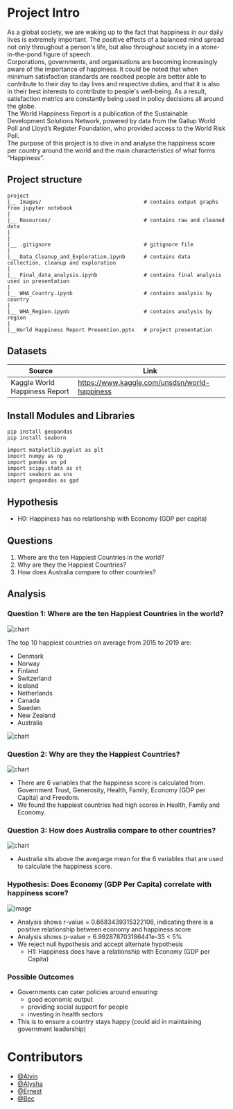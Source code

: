 # Project Intro

As a global society, we are waking up to the fact that happiness in our daily lives is extremely important. The positive effects of a balanced mind spread not only throughout a person's life, but also throughout society in a stone-in-the-pond figure of speech.  
Corporations, governments, and organisations are becoming increasingly aware of the importance of happiness. It could be noted that when minimum satisfaction standards are reached people are better able to contribute to their day to day lives and respective duties, and that it is also in their best interests to contribute to people's well-being. As a result, satisfaction metrics are constantly being used in policy decisions all around the globe.  
The World Happiness Report is a publication of the Sustainable Development Solutions Network, powered by data from the Gallup World Poll and Lloyd’s Register Foundation, who provided access to the World Risk Poll.  
The purpose of this project is to dive in and analyse the happiness score per country around the world and the main characteristics of what forms “Happiness”.



## Project structure
```
project  
|__ Images/                                 # contains output graphs from jupyter notebook  
|
|__ Resources/                              # contains raw and cleaned data  
|
|
|__ .gitignore                              # gitignore file      
|
|__ Data_Cleanup_and_Exploration.ipynb      # contains data collection, cleanup and exploration
|
|__ Final_data_analysis.ipynb               # contains final analysis used in presentation
|
|__ WHA_Country.ipynb                       # contains analysis by country
|
|__ WHA_Region.ipynb                        # contains analysis by region
|  
|__World Happiness Report Presention.pptx   # project presentation  
```
## Datasets 

|Source|Link|
|-|-|
|Kaggle World Happiness Report|https://www.kaggle.com/unsdsn/world-happiness|


## Install Modules and Libraries
```
pip install geopandas   
pip install seaborn
``` 
```
import matplotlib.pyplot as plt
import numpy as np
import pandas as pd
import scipy.stats as st
import seaborn as sns
import geopandas as gpd
```
## Hypothesis
- H0: Happiness has no relationship with Economy (GDP per capita)


## Questions 

1. Where are the ten Happiest Countries in the world?
2. Why are they the Happiest Countries? 
3. How does Australia compare to other countries?


## Analysis

### Question 1: Where are the ten Happiest Countries in the world? 

![chart](Images/WHR_ChoroplethMap.png)

The top 10 happiest countries on average from 2015 to 2019 are:
- Denmark 
- Norway
- Finland
- Switzerland
- Iceland
- Netherlands
- Canada
- Sweden
- New Zealand
- Australia

![chart](Images/AverageHappiness_Country.png)

### Question 2: Why are they the Happiest Countries? 

![chart](Images/Correlation_heatmap.png)

- There are 6 variables that the happiness score is calculated from. Government Trust, Generosity, Health, Family, Economy (GDP per Capita) and Freedom. 
- We found the happiest countries had high scores in Health, Family and Economy. 

### Question 3: How does Australia compare to other countries?

![chart](Images/australia_characteristics.png)

- Australia sits above the avegarge mean for the 6 variables that are used to calculate the happiness score.  


### Hypothesis: Does Economy (GDP Per Capita) correlate with happiness score? 
![image](https://user-images.githubusercontent.com/79504423/118608923-d34aed80-b7ec-11eb-9761-a98b31a2f2b7.png)

- Analysis shows r-value = 0.6683439315322106, indicating there is a positive relationship between economy and happiness score
- Analysis shows p-value = 6.992878703186441e-35 < 5%
- We reject null hypothesis and accept alternate hypothesis
  - H1: Happiness does have a relationship with Economy (GDP per Capita)


### Possible Outcomes
- Governments can cater policies around ensuring:
  - good economic output
  - providing social support for people
  - investing in health sectors
- This is to ensure a country stays happy (could aid in maintaining government leadership)

# Contributors
- [@Alvin](https://github.com/Alvin1359)
- [@Alysha](https://github.com/alysnow)
- [@Ernest](https://github.com/KenyanBoy)
- [@Bec](https://github.com/Bec-Gould)

